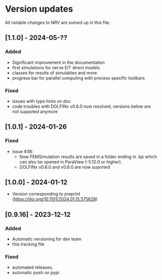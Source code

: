 # Version updates

All notable changes to NRV are sumed up in this file.


## [1.1.0] - 2024-05-??

### Added
- Significant improvement in the documentation
- first simulations for nerve EIT direct models
- classes for results of simulables and more
- progress bar for parallel computing with process specific toolbars

### Fixed
- issues with type hints on doc
- code troubles with DOLFINx v0.8.0 now resolved, versions below are not suppoted anymore

## [1.0.1] - 2024-01-26

### Fixed

- issue #38:
    - Now FEMSimulation results are saved in a folder ending in .bp which can also be opened in ParaView (-5.12.0 or higher).
    - DOLFINx v0.6.0 and v0.8.0 are now suported

## [1.0.0] - 2024-01-12

- Version corresponding to preprint (https://doi.org/10.1101/2024.01.15.575628)

## [0.9.16] - 2023-12-12

### Added

- Automatic versioning for dev team
- this tracking file

### Fixed
- automated releases,
- automatic push on pypi
